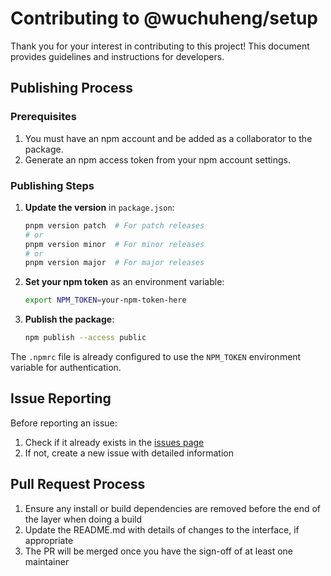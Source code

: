 # Contributing to @wuchuheng/setup

Thank you for your interest in contributing to this project! This document provides guidelines and instructions for developers.


## Publishing Process

### Prerequisites

1. You must have an npm account and be added as a collaborator to the package.
2. Generate an npm access token from your npm account settings.

### Publishing Steps

1. **Update the version** in `package.json`:
   ```bash
   pnpm version patch  # For patch releases
   # or
   pnpm version minor  # For minor releases
   # or
   pnpm version major  # For major releases
   ```

2. **Set your npm token** as an environment variable:
   ```bash
   export NPM_TOKEN=your-npm-token-here
   ```

3. **Publish the package**:
   ```bash
   npm publish --access public
   ```

The `.npmrc` file is already configured to use the `NPM_TOKEN` environment variable for authentication.

## Issue Reporting

Before reporting an issue:
1. Check if it already exists in the [issues page](https://github.com/wuchuheng/com.wuchuheng.npm.project-setup/issues)
2. If not, create a new issue with detailed information

## Pull Request Process

1. Ensure any install or build dependencies are removed before the end of the layer when doing a build
2. Update the README.md with details of changes to the interface, if appropriate
3. The PR will be merged once you have the sign-off of at least one maintainer 